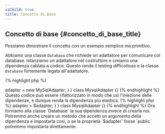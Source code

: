 ```yaml
---
isChild: true
title: Concetto di base
---
```


## Concetto di base {#concetto_di_base_title}

Possiamo dimostrare il concetto con un esempio semplice ma primitivo.

Abbiamo una classe `Database` che richiede un adattatore per comunicare col database. Istanziamo un adattatore nel
costruttore e creiamo una dipendenza cablata a codice. Questo rende il testing difficoltoso e la classe `Database`
fortemente legata all'adattatore.

{% highlight php %}
<?php
namespace Database;

class Database
{
    protected $adapter;

    public function __construct()
    {
        $this->adapter = new MySqlAdapter;
    }
}

class MysqlAdapter {}
{% endhighlight %}

Questo codice può essere rifattorizzato in modo che usi l'iniezione delle dipendenze, e dunque renda la dipendenza più
elastica.

{% highlight php %}
<?php
namespace Database;

class Database
{
    protected $adapter;

    public function __construct(MySqlAdapter $adapter)
    {
        $this->adapter = $adapter;
    }
}

class MysqlAdapter {}
{% endhighlight %}

Ora forniamo alla classe `Database` la sua dipendenza invece di crearla noi. Potremmo anche creare un metodo che accetti
un argomento della dipendenza e impostarla così, o se la proprietà `$adapter` fosse `public` potremmo impostarla
direttamente.
